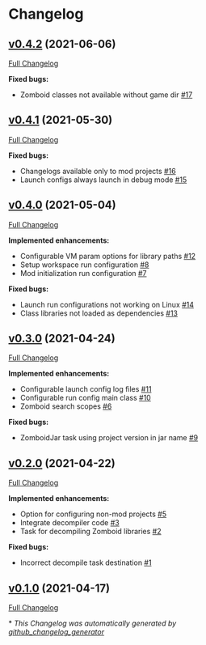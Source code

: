 # Changelog

## [v0.4.2](https://github.com/pzstorm/capsid/tree/v0.4.2) (2021-06-06)

[Full Changelog](https://github.com/pzstorm/capsid/compare/v0.4.1...v0.4.2)

**Fixed bugs:**

- Zomboid classes not available without game dir [\#17](https://github.com/pzstorm/capsid/issues/17)

## [v0.4.1](https://github.com/pzstorm/capsid/tree/v0.4.1) (2021-05-30)

[Full Changelog](https://github.com/pzstorm/capsid/compare/v0.4.0...v0.4.1)

**Fixed bugs:**

- Changelogs available only to mod projects [\#16](https://github.com/pzstorm/capsid/issues/16)
- Launch configs always launch in debug mode [\#15](https://github.com/pzstorm/capsid/issues/15)

## [v0.4.0](https://github.com/pzstorm/capsid/tree/v0.4.0) (2021-05-04)

[Full Changelog](https://github.com/pzstorm/capsid/compare/v0.3.0...v0.4.0)

**Implemented enhancements:**

- Configurable VM param options for library paths   [\#12](https://github.com/pzstorm/capsid/issues/12)
- Setup workspace run configuration [\#8](https://github.com/pzstorm/capsid/issues/8)
- Mod initialization run configuration [\#7](https://github.com/pzstorm/capsid/issues/7)

**Fixed bugs:**

- Launch run configurations not working on Linux [\#14](https://github.com/pzstorm/capsid/issues/14)
- Class libraries not loaded as dependencies [\#13](https://github.com/pzstorm/capsid/issues/13)

## [v0.3.0](https://github.com/pzstorm/capsid/tree/v0.3.0) (2021-04-24)

[Full Changelog](https://github.com/pzstorm/capsid/compare/v0.2.0...v0.3.0)

**Implemented enhancements:**

- Configurable launch config log files [\#11](https://github.com/pzstorm/capsid/issues/11)
- Configurable run config main class [\#10](https://github.com/pzstorm/capsid/issues/10)
- Zomboid search scopes [\#6](https://github.com/pzstorm/capsid/issues/6)

**Fixed bugs:**

- ZomboidJar task using project version in jar name [\#9](https://github.com/pzstorm/capsid/issues/9)

## [v0.2.0](https://github.com/pzstorm/capsid/tree/v0.2.0) (2021-04-22)

[Full Changelog](https://github.com/pzstorm/capsid/compare/v0.1.0...v0.2.0)

**Implemented enhancements:**

- Option for configuring non-mod projects [\#5](https://github.com/pzstorm/capsid/issues/5)
- Integrate decompiler code [\#3](https://github.com/pzstorm/capsid/issues/3)
- Task for decompiling Zomboid libraries [\#2](https://github.com/pzstorm/capsid/issues/2)

**Fixed bugs:**

- Incorrect decompile task destination [\#1](https://github.com/pzstorm/capsid/issues/1)

## [v0.1.0](https://github.com/pzstorm/capsid/tree/v0.1.0) (2021-04-17)

[Full Changelog](https://github.com/pzstorm/capsid/compare/3a9e8cdedad8b7623da45396c8625dafcea877a8...v0.1.0)



\* *This Changelog was automatically generated by [github_changelog_generator](https://github.com/github-changelog-generator/github-changelog-generator)*
